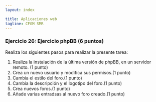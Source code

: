 ```yaml
---
layout: index

title: Aplicaciones web
tagline: CFGM SMR
---
```


### Ejercicio 26: Ejercicio phpBB  (6 puntos)

Realiza los siguientes pasos para realizar la presente tarea:

1. Realiza la instalación de la última versión de phpBB, en un servidor remoto. (1 punto)
2. Crea un nuevo usuario y modifica sus permisos.(1 punto)
3. Cambia el estilo del foro.(1 punto)
4. Cambia la descripción y el logotipo del foro.(1 punto)
5. Crea nuevos foros.(1 punto)
6. Añade varias entradsas al nuevo foro creado.(1 punto)

